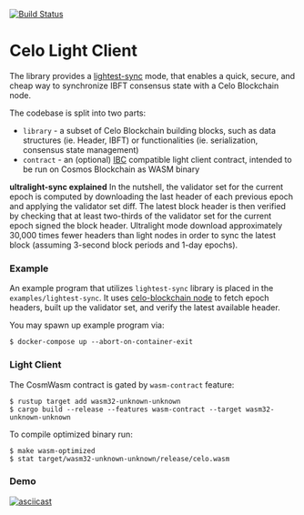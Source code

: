 [![Build Status][travis-badge]][travis]

[travis-badge]: https://travis-ci.org/ChorusOne/celo-light-client.svg?branch=master
[travis]: https://travis-ci.org/ChorusOne/celo-light-client/

# Celo Light Client
The library provides a [lightest-sync](https://docs.celo.org/celo-codebase/protocol/consensus/ultralight-sync) mode, that enables a quick, secure, and cheap way to synchronize IBFT consensus state with a Celo Blockchain node.

The codebase is split into two parts:
* `library` - a subset of Celo Blockchain building blocks, such as data structures (ie. Header, IBFT) or functionalities (ie. serialization, consensus state management)
* `contract` - an (optional) [IBC](https://docs.cosmos.network/master/ibc/overview.html) compatible light client contract, intended to be run on Cosmos Blockchain as WASM binary

**ultralight-sync explained**
In the nutshell, the validator set for the current epoch is computed by downloading the last header of each previous epoch and applying the validator set diff. The latest block header is then verified by checking that at least two-thirds of the validator set for the current epoch signed the block header.
Ultralight mode download approximately 30,000 times fewer headers than light nodes in order to sync the latest block (assuming 3-second block periods and 1-day epochs).

### Example
An example program that utilizes `lightest-sync` library is placed in the `examples/lightest-sync`. It uses [celo-blockchain node](https://github.com/celo-org/celo-blockchain) to fetch epoch headers, built up the validator set, and verify the latest available header.

You may spawn up example program via:
```
$ docker-compose up --abort-on-container-exit
```

### Light Client
The CosmWasm contract is gated by `wasm-contract` feature:
```
$ rustup target add wasm32-unknown-unknown
$ cargo build --release --features wasm-contract --target wasm32-unknown-unknown
```

To compile optimized binary run:
```
$ make wasm-optimized
$ stat target/wasm32-unknown-unknown/release/celo.wasm
```

### Demo
[![asciicast](https://asciinema.org/a/411776.svg)](https://asciinema.org/a/411776)
